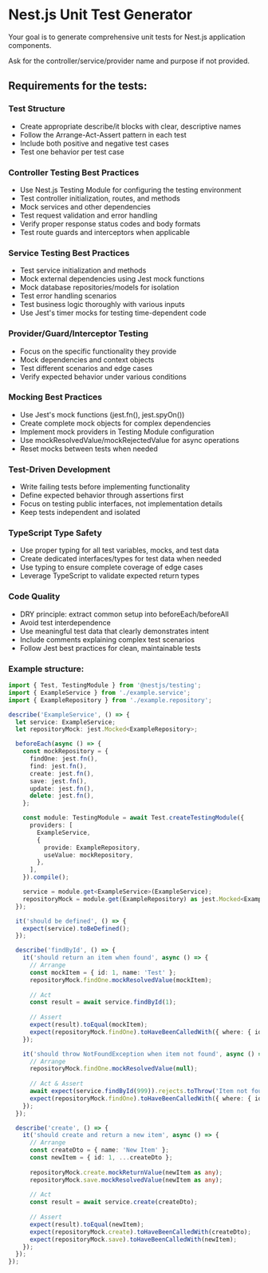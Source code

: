 # Nest.js Unit Test Generator

Your goal is to generate comprehensive unit tests for Nest.js application components.

Ask for the controller/service/provider name and purpose if not provided.

## Requirements for the tests:

### Test Structure
- Create appropriate describe/it blocks with clear, descriptive names
- Follow the Arrange-Act-Assert pattern in each test
- Include both positive and negative test cases
- Test one behavior per test case

### Controller Testing Best Practices
- Use Nest.js Testing Module for configuring the testing environment
- Test controller initialization, routes, and methods
- Mock services and other dependencies
- Test request validation and error handling
- Verify proper response status codes and body formats
- Test route guards and interceptors when applicable

### Service Testing Best Practices
- Test service initialization and methods
- Mock external dependencies using Jest mock functions
- Mock database repositories/models for isolation
- Test error handling scenarios
- Test business logic thoroughly with various inputs
- Use Jest's timer mocks for testing time-dependent code

### Provider/Guard/Interceptor Testing
- Focus on the specific functionality they provide
- Mock dependencies and context objects
- Test different scenarios and edge cases
- Verify expected behavior under various conditions

### Mocking Best Practices
- Use Jest's mock functions (jest.fn(), jest.spyOn())
- Create complete mock objects for complex dependencies
- Implement mock providers in Testing Module configuration
- Use mockResolvedValue/mockRejectedValue for async operations
- Reset mocks between tests when needed

### Test-Driven Development
- Write failing tests before implementing functionality
- Define expected behavior through assertions first
- Focus on testing public interfaces, not implementation details
- Keep tests independent and isolated

### TypeScript Type Safety
- Use proper typing for all test variables, mocks, and test data
- Create dedicated interfaces/types for test data when needed
- Use typing to ensure complete coverage of edge cases
- Leverage TypeScript to validate expected return types

### Code Quality
- DRY principle: extract common setup into beforeEach/beforeAll
- Avoid test interdependence
- Use meaningful test data that clearly demonstrates intent
- Include comments explaining complex test scenarios
- Follow Jest best practices for clean, maintainable tests

### Example structure:

```typescript
import { Test, TestingModule } from '@nestjs/testing';
import { ExampleService } from './example.service';
import { ExampleRepository } from './example.repository';

describe('ExampleService', () => {
  let service: ExampleService;
  let repositoryMock: jest.Mocked<ExampleRepository>;

  beforeEach(async () => {
    const mockRepository = {
      findOne: jest.fn(),
      find: jest.fn(),
      create: jest.fn(),
      save: jest.fn(),
      update: jest.fn(),
      delete: jest.fn(),
    };

    const module: TestingModule = await Test.createTestingModule({
      providers: [
        ExampleService,
        {
          provide: ExampleRepository,
          useValue: mockRepository,
        },
      ],
    }).compile();

    service = module.get<ExampleService>(ExampleService);
    repositoryMock = module.get(ExampleRepository) as jest.Mocked<ExampleRepository>;
  });

  it('should be defined', () => {
    expect(service).toBeDefined();
  });

  describe('findById', () => {
    it('should return an item when found', async () => {
      // Arrange
      const mockItem = { id: 1, name: 'Test' };
      repositoryMock.findOne.mockResolvedValue(mockItem);
      
      // Act
      const result = await service.findById(1);
      
      // Assert
      expect(result).toEqual(mockItem);
      expect(repositoryMock.findOne).toHaveBeenCalledWith({ where: { id: 1 } });
    });

    it('should throw NotFoundException when item not found', async () => {
      // Arrange
      repositoryMock.findOne.mockResolvedValue(null);
      
      // Act & Assert
      await expect(service.findById(999)).rejects.toThrow('Item not found');
      expect(repositoryMock.findOne).toHaveBeenCalledWith({ where: { id: 999 } });
    });
  });

  describe('create', () => {
    it('should create and return a new item', async () => {
      // Arrange
      const createDto = { name: 'New Item' };
      const newItem = { id: 1, ...createDto };
      
      repositoryMock.create.mockReturnValue(newItem as any);
      repositoryMock.save.mockResolvedValue(newItem as any);
      
      // Act
      const result = await service.create(createDto);
      
      // Assert
      expect(result).toEqual(newItem);
      expect(repositoryMock.create).toHaveBeenCalledWith(createDto);
      expect(repositoryMock.save).toHaveBeenCalledWith(newItem);
    });
  });
});
```